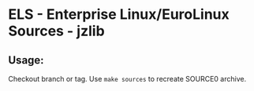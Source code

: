 # ELS - Enterprise Linux/EuroLinux Sources - jzlib
 
## Usage:
  Checkout branch or tag. Use `make sources` to recreate  SOURCE0 archive.
